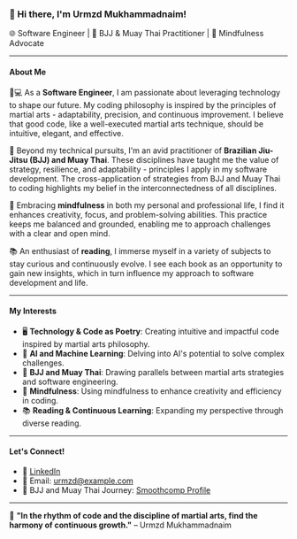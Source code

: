 ### 👋 Hi there, I'm Urmzd Mukhammadnaim!

🌐 Software Engineer | 🥋 BJJ & Muay Thai Practitioner | 🧘 Mindfulness Advocate

---

#### About Me

👨💻 As a **Software Engineer**, I am passionate about leveraging technology to shape our future. My coding philosophy is inspired by the principles of martial arts - adaptability, precision, and continuous improvement. I believe that good code, like a well-executed martial arts technique, should be intuitive, elegant, and effective.

🥋 Beyond my technical pursuits, I'm an avid practitioner of **Brazilian Jiu-Jitsu (BJJ) and Muay Thai**. These disciplines have taught me the value of strategy, resilience, and adaptability - principles I apply in my software development. The cross-application of strategies from BJJ and Muay Thai to coding highlights my belief in the interconnectedness of all disciplines.

🧘 Embracing **mindfulness** in both my personal and professional life, I find it enhances creativity, focus, and problem-solving abilities. This practice keeps me balanced and grounded, enabling me to approach challenges with a clear and open mind.

📚 An enthusiast of **reading**, I immerse myself in a variety of subjects to stay curious and continuously evolve. I see each book as an opportunity to gain new insights, which in turn influence my approach to software development and life.

---

#### My Interests

- 🖥️ **Technology & Code as Poetry**: Creating intuitive and impactful code inspired by martial arts philosophy.
- 🤖 **AI and Machine Learning**: Delving into AI's potential to solve complex challenges.
- 🥋 **BJJ and Muay Thai**: Drawing parallels between martial arts strategies and software engineering.
- 🧘 **Mindfulness**: Using mindfulness to enhance creativity and efficiency in coding.
- 📚 **Reading & Continuous Learning**: Expanding my perspective through diverse reading.

---

#### Let's Connect!

- 💼 [LinkedIn](https://www.linkedin.com/in/urmzd)
- 📧 Email: [urmzd@example.com](mailto:urmzd@dal.ca)
- 📸 BJJ and Muay Thai Journey: [Smoothcomp Profile](https://smoothcomp.com/en/profile/760300)

---

🚀 **"In the rhythm of code and the discipline of martial arts, find the harmony of continuous growth."** – Urmzd Mukhammadnaim
